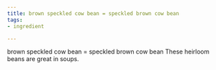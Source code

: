 ```yaml
---
title: brown speckled cow bean = speckled brown cow bean
tags:
- ingredient

---
```

brown speckled cow bean = speckled brown cow bean These heirloom beans are great in soups.
